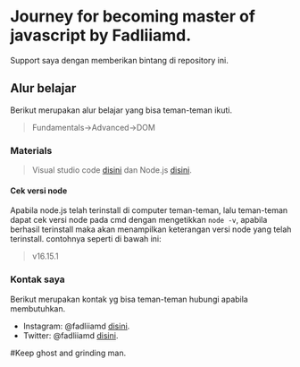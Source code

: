 # Journey for becoming master of javascript by Fadliiamd.

Support saya dengan memberikan bintang di repository ini.

## Alur belajar

Berikut merupakan alur belajar yang bisa teman-teman ikuti.

> Fundamentals->Advanced->DOM

### Materials

> Visual studio code [disini](https://visualstudio.microsoft.com/downloads/) dan
> Node.js [disini](https://nodejs.org/en/download/).

#### Cek versi node

Apabila node.js telah terinstall di computer teman-teman, lalu teman-teman dapat cek versi node pada cmd dengan mengetikkan `node -v`, apabila berhasil terinstall maka akan menampilkan keterangan versi node yang telah terinstall. contohnya seperti di bawah ini:

> v16.15.1

### Kontak saya

Berikut merupakan kontak yg bisa teman-teman hubungi apabila membutuhkan.

- Instagram: @fadliiamd [disini](https://www.instagram.com/fadliiamd_/).
- Twitter: @fadliiamd [disini](https://twitter.com/fadliiamd_/).

#Keep ghost and grinding man.
